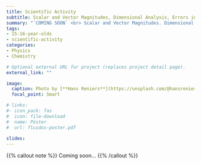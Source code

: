 ```yaml
---
title: Scientific Activity
subtitle: Scalar and Vector Magnitudes, Dimensional Analysis, Errors in Measurement and Expression of Results
summary: "`COMING SOON` <br> Scalar and Vector Magnitudes. Dimensional Analysis. Errors in Measurement. Expression of Results."
tags:
- 15-16-year-olds
- scientific-activity
categories:
- Physics
- Chemistry

# Optional external URL for project (replaces project detail page).
external_link: ""

image:
  caption: Photo by [**Hans Reniers**](https://unsplash.com/@hansreniers) on [Unsplash](https://unsplash.com)
  focal_point: Smart

# links:
#- icon_pack: fas
#  icon: file-download
#  name: Póster
#  url: fluidos-poster.pdf
  
slides: 
---
```


{{% callout note %}}
Coming soon...
{{% /callout %}}